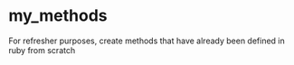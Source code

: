 # my_methods
For refresher purposes, create methods that have already been defined in ruby from scratch
